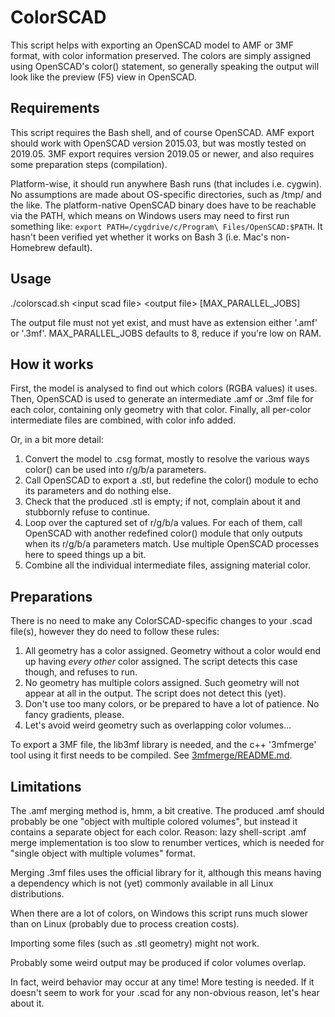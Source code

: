 ColorSCAD
=========
This script helps with exporting an OpenSCAD model to AMF or 3MF format, with color information preserved.
The colors are simply assigned using OpenSCAD's color() statement, so generally speaking the output will look like the
preview (F5) view in OpenSCAD.

Requirements
------------
This script requires the Bash shell, and of course OpenSCAD.
AMF export should work with OpenSCAD version 2015.03, but was mostly tested on 2019.05.
3MF export requires version 2019.05 or newer, and also requires some preparation steps (compilation).

Platform-wise, it should run anywhere Bash runs (that includes i.e. cygwin).
No assumptions are made about OS-specific directories, such as /tmp/ and the like.
The platform-native OpenSCAD binary does have to be reachable via the PATH,
which means on Windows users may need to first run something like:
```export PATH=/cygdrive/c/Program\ Files/OpenSCAD:$PATH```.
It hasn't been verified yet whether it works on Bash 3 (i.e. Mac's non-Homebrew default).

Usage
-----
./colorscad.sh \<input scad file\> \<output file\> [MAX_PARALLEL_JOBS]

The output file must not yet exist, and must have as extension either '.amf' or '.3mf'.
MAX_PARALLEL_JOBS defaults to 8, reduce if you're low on RAM.

How it works
------------
First, the model is analysed to find out which colors (RGBA values) it uses.
Then, OpenSCAD is used to generate an intermediate .amf or .3mf file for each color,
containing only geometry with that color.
Finally, all per-color intermediate files are combined, with color info added.

Or, in a bit more detail:
1) Convert the model to .csg format, mostly to resolve the various ways color() can be used into r/g/b/a parameters.
2) Call OpenSCAD to export a .stl, but redefine the color() module to echo its parameters and do nothing else.
3) Check that the produced .stl is empty; if not, complain about it and stubbornly refuse to continue.
4) Loop over the captured set of r/g/b/a values. For each of them, call OpenSCAD with another redefined color() module
   that only outputs when its r/g/b/a parameters match. Use multiple OpenSCAD processes here to speed things up a bit.
5) Combine all the individual intermediate files, assigning material color.

Preparations
------------
There is no need to make any ColorSCAD-specific changes to your .scad file(s), however they do need to follow these rules:
1) All geometry has a color assigned.
   Geometry without a color would end up having *every other* color assigned. The script detects this case though, and refuses to run.
2) No geometry has multiple colors assigned.
   Such geometry will not appear at all in the output. The script does not detect this (yet).
3) Don't use too many colors, or be prepared to have a lot of patience.
   No fancy gradients, please.
4) Let's avoid weird geometry such as overlapping color volumes...

To export a 3MF file, the lib3mf library is needed, and the c++ '3mfmerge' tool using it first needs to be compiled.
See [3mfmerge/README.md](3mfmerge/README.md).

Limitations
-----------
The .amf merging method is, hmm, a bit creative. The produced .amf should probably be one "object with multiple colored
volumes", but instead it contains a separate object for each color. Reason: lazy shell-script .amf merge
implementation is too slow to renumber vertices, which is needed for "single object with multiple volumes" format.

Merging .3mf files uses the official library for it,
although this means having a dependency which is not (yet) commonly available in all Linux distributions.

When there are a lot of colors, on Windows this script runs much slower than on Linux
(probably due to process creation costs).

Importing some files (such as .stl geometry) might not work.

Probably some weird output may be produced if color volumes overlap.

In fact, weird behavior may occur at any time! More testing is needed.
If it doesn't seem to work for your .scad for any non-obvious reason, let's hear about it.
